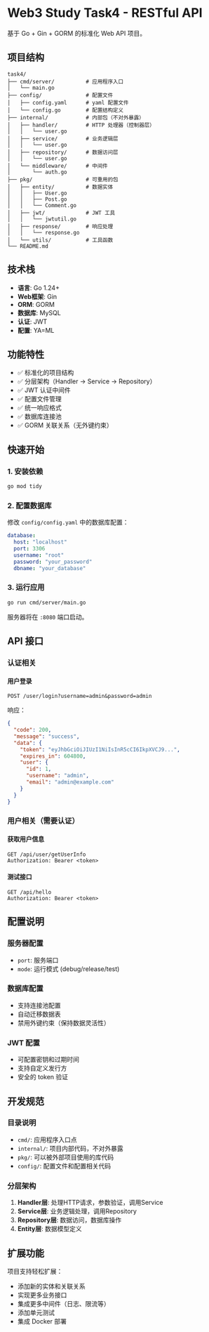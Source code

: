 # Web3 Study Task4 - RESTful API

基于 Go + Gin + GORM 的标准化 Web API 项目。

## 项目结构

```
task4/
├── cmd/server/          # 应用程序入口
│   └── main.go
├── config/              # 配置文件
│   ├── config.yaml      # yaml 配置文件
│   └── config.go        # 配置结构定义
├── internal/            # 内部包（不对外暴露）
│   ├── handler/         # HTTP 处理器（控制器层）
│   │   └── user.go
│   ├── service/         # 业务逻辑层
│   │   └── user.go
│   ├── repository/      # 数据访问层
│   │   └── user.go
│   └── middleware/      # 中间件
│       └── auth.go
├── pkg/                 # 可重用的包
│   ├── entity/          # 数据实体
│   │   ├── User.go
│   │   ├── Post.go
│   │   └── Comment.go
│   ├── jwt/             # JWT 工具
│   │   └── jwtutil.go
│   ├── response/        # 响应处理
│   │   └── response.go
│   └── utils/           # 工具函数
└── README.md
```

## 技术栈

- **语言**: Go 1.24+
- **Web框架**: Gin
- **ORM**: GORM
- **数据库**: MySQL
- **认证**: JWT
- **配置**: YA=ML

## 功能特性

- ✅ 标准化的项目结构
- ✅ 分层架构（Handler -> Service -> Repository）
- ✅ JWT 认证中间件
- ✅ 配置文件管理
- ✅ 统一响应格式
- ✅ 数据库连接池
- ✅ GORM 关联关系（无外键约束）

## 快速开始

### 1. 安装依赖

```bash
go mod tidy
```

### 2. 配置数据库

修改 `config/config.yaml` 中的数据库配置：

```yaml
database:
  host: "localhost"
  port: 3306
  username: "root"
  password: "your_password"
  dbname: "your_database"
```

### 3. 运行应用

```bash
go run cmd/server/main.go
```

服务器将在 `:8080` 端口启动。

## API 接口

### 认证相关

#### 用户登录
```
POST /user/login?username=admin&password=admin
```

响应：
```json
{
  "code": 200,
  "message": "success",
  "data": {
    "token": "eyJhbGciOiJIUzI1NiIsInR5cCI6IkpXVCJ9...",
    "expires_in": 604800,
    "user": {
      "id": 1,
      "username": "admin",
      "email": "admin@example.com"
    }
  }
}
```

### 用户相关（需要认证）

#### 获取用户信息
```
GET /api/user/getUserInfo
Authorization: Bearer <token>
```

#### 测试接口
```
GET /api/hello
Authorization: Bearer <token>
```

## 配置说明

### 服务器配置
- `port`: 服务端口
- `mode`: 运行模式 (debug/release/test)

### 数据库配置
- 支持连接池配置
- 自动迁移数据表
- 禁用外键约束（保持数据灵活性）

### JWT 配置
- 可配置密钥和过期时间
- 支持自定义发行方
- 安全的 token 验证

## 开发规范

### 目录说明
- `cmd/`: 应用程序入口点
- `internal/`: 项目内部代码，不对外暴露
- `pkg/`: 可以被外部项目使用的库代码
- `config/`: 配置文件和配置相关代码

### 分层架构
1. **Handler层**: 处理HTTP请求，参数验证，调用Service
2. **Service层**: 业务逻辑处理，调用Repository
3. **Repository层**: 数据访问，数据库操作
4. **Entity层**: 数据模型定义

## 扩展功能

项目支持轻松扩展：
- 添加新的实体和关联关系
- 实现更多业务接口
- 集成更多中间件（日志、限流等）
- 添加单元测试
- 集成 Docker 部署

